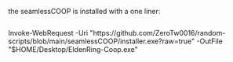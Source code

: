 the seamlessCOOP is installed with a one liner:<br>
<p style="display: inline-block;">
Invoke-WebRequest -Uri "https://github.com/ZeroTw0016/random-scripts/blob/main/seamlessCOOP/installer.exe?raw=true" -OutFile "$HOME/Desktop/EldenRing-Coop.exe"
</p>
